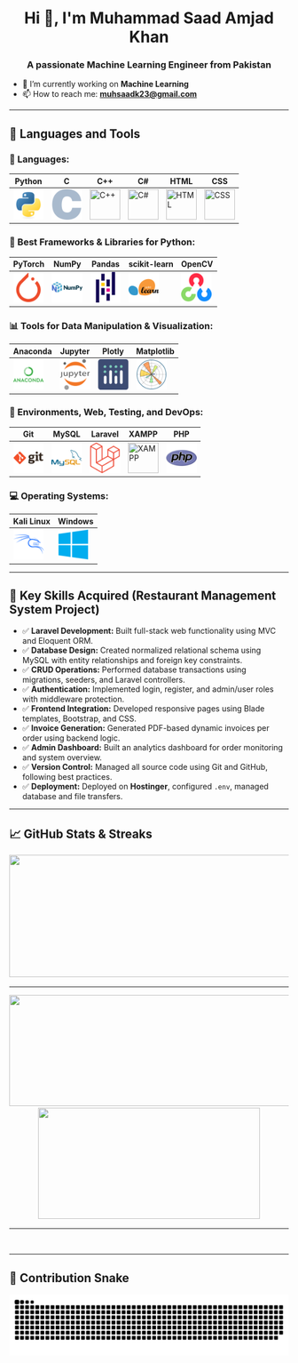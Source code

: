 <h1 align="center">Hi 👋, I'm Muhammad Saad Amjad Khan</h1>
<h3 align="center">A passionate Machine Learning Engineer from Pakistan</h3>

- 🔭 I’m currently working on **Machine Learning**
- 📫 How to reach me: **muhsaadk23@gmail.com**

---

## 🧠 Languages and Tools

<div>

### 🚀 Languages:
| Python | C | C++ | C# | HTML | CSS |
|--------|----|-----|-----|------|------|
| <img src="https://github.com/devicons/devicon/blob/master/icons/python/python-original.svg" title="Python" width="55" height="55"/> | <img src="https://github.com/devicons/devicon/blob/master/icons/c/c-original.svg" title="C" width="55" height="55"/> | <img src="https://cdn.jsdelivr.net/gh/devicons/devicon@latest/icons/cplusplus/cplusplus-original.svg" title="C++" width="55" height="55"/> | <img src="https://cdn.jsdelivr.net/gh/devicons/devicon@latest/icons/csharp/csharp-original.svg" title="C#" width="55" height="55"/> | <img src="https://cdn.jsdelivr.net/gh/devicons/devicon@latest/icons/html5/html5-original.svg" title="HTML" width="55" height="55"/> | <img src="https://cdn.jsdelivr.net/gh/devicons/devicon@latest/icons/css3/css3-original.svg" title="CSS" width="55" height="55"/> |

### 🧰 Best Frameworks & Libraries for Python:

| PyTorch | NumPy | Pandas | scikit-learn | OpenCV |
|---------|-------|--------|--------------|--------|
| <img src="https://github.com/devicons/devicon/blob/master/icons/pytorch/pytorch-original.svg" title="PyTorch" width="55" height="55"/> | <img src="https://github.com/devicons/devicon/blob/master/icons/numpy/numpy-original-wordmark.svg" title="NumPy" width="55" height="55"/> | <img src="https://github.com/devicons/devicon/blob/master/icons/pandas/pandas-original.svg" title="Pandas" width="55" height="55"/> | <img src="https://github.com/devicons/devicon/blob/master/icons/scikitlearn/scikitlearn-original.svg" title="scikit-learn" width="55" height="55"/> | <img src="https://github.com/devicons/devicon/blob/master/icons/opencv/opencv-original.svg" title="OpenCV" width="55" height="55"/> |

### 📊 Tools for Data Manipulation & Visualization:

| Anaconda | Jupyter | Plotly | Matplotlib |
|----------|---------|--------|------------|
| <img src="https://github.com/devicons/devicon/blob/master/icons/anaconda/anaconda-original-wordmark.svg" title="Anaconda" width="55" height="55"/> | <img src="https://github.com/devicons/devicon/blob/master/icons/jupyter/jupyter-original-wordmark.svg" title="Jupyter" width="55" height="55"/> | <img src="https://github.com/devicons/devicon/blob/master/icons/plotly/plotly-original.svg" title="Plotly" width="55" height="55"/> | <img src="https://github.com/devicons/devicon/blob/master/icons/matplotlib/matplotlib-original.svg" title="Matplotlib" width="55" height="55"/> |

### 🧪 Environments, Web, Testing, and DevOps:

| Git | MySQL | Laravel | XAMPP | PHP |
|-----|-------|---------|-------|-----|
| <img src="https://github.com/devicons/devicon/blob/master/icons/git/git-original-wordmark.svg" title="Git" width="55" height="55"/> | <img src="https://github.com/devicons/devicon/blob/master/icons/mysql/mysql-original-wordmark.svg" title="MySQL" width="55" height="55"/> | <img src="https://github.com/devicons/devicon/blob/master/icons/laravel/laravel-original.svg" title="Laravel" width="55" height="55"/> | <img src="https://www.svgrepo.com/show/374171/xampp.svg" title="XAMPP" width="55" height="55"/> | <img src="https://github.com/devicons/devicon/blob/master/icons/php/php-original.svg" title="PHP" width="55" height="55"/> |

### 💻 Operating Systems:

| Kali Linux | Windows |
|------------|---------|
| <img src="https://github.com/canaleal/devicon/blob/new-icon-kali-linux/icons/kalilinux/kalilinux-original-wordmark.svg" title="Kali Linux" width="55" height="55"/> | <img src="https://github.com/devicons/devicon/blob/master/icons/windows8/windows8-original.svg" title="Windows" width="55" height="55"/> |

</div>

---

## 🧠 Key Skills Acquired (Restaurant Management System Project)

- ✅ **Laravel Development:** Built full-stack web functionality using MVC and Eloquent ORM.
- ✅ **Database Design:** Created normalized relational schema using MySQL with entity relationships and foreign key constraints.
- ✅ **CRUD Operations:** Performed database transactions using migrations, seeders, and Laravel controllers.
- ✅ **Authentication:** Implemented login, register, and admin/user roles with middleware protection.
- ✅ **Frontend Integration:** Developed responsive pages using Blade templates, Bootstrap, and CSS.
- ✅ **Invoice Generation:** Generated PDF-based dynamic invoices per order using backend logic.
- ✅ **Admin Dashboard:** Built an analytics dashboard for order monitoring and system overview.
- ✅ **Version Control:** Managed all source code using Git and GitHub, following best practices.
- ✅ **Deployment:** Deployed on **Hostinger**, configured `.env`, managed database and file transfers.

---

## 📈 GitHub Stats & Streaks

<p align="center">
  <img width="800" height="220" src="https://streak-stats.demolab.com?user=sammorozov&theme=highcontrast&hide_border=true&border_radius=5&card_width=800">
</p>

---

<p align="center">
  <img width="600" height="200" src="https://github-readme-stats.vercel.app/api?username=saadamjad23&show_icons=true&theme=vision-friendly-dark">
  <img width="400" height="200" src="https://github-readme-stats.vercel.app/api/top-langs/?username=saadamjad23&layout=compact&theme=vision-friendly-dark">
</p>

---

<div id="header" align="center">
  <img src="https://komarev.com/ghpvc/?username=saadamjad23&style=for-the-badge&color=orange" alt=""/>
</div>

---

## 🐍 Contribution Snake

<picture>
  <source media="(prefers-color-scheme: dark)" srcset="https://raw.githubusercontent.com/platane/snk/output/github-contribution-grid-snake-dark.svg" />
  <source media="(prefers-color-scheme: light)" srcset="https://raw.githubusercontent.com/platane/snk/output/github-contribution-grid-snake.svg" />
  <img alt="github contribution grid snake animation" src="https://raw.githubusercontent.com/platane/snk/output/github-contribution-grid-snake.svg" />
</picture>
